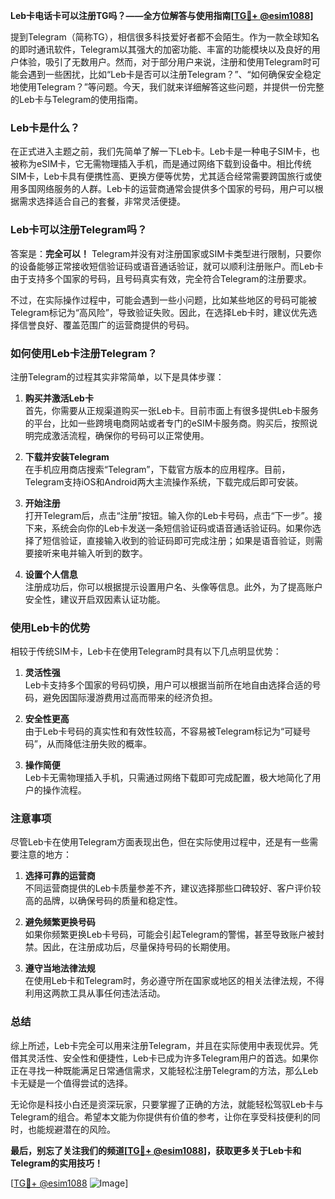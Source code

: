 **Leb卡电话卡可以注册TG吗？——全方位解答与使用指南[[TG💪+ @esim1088](https://t.me/s/esim1088)]**

提到Telegram（简称TG），相信很多科技爱好者都不会陌生。作为一款全球知名的即时通讯软件，Telegram以其强大的加密功能、丰富的功能模块以及良好的用户体验，吸引了无数用户。然而，对于部分用户来说，注册和使用Telegram时可能会遇到一些困扰，比如“Leb卡是否可以注册Telegram？”、“如何确保安全稳定地使用Telegram？”等问题。今天，我们就来详细解答这些问题，并提供一份完整的Leb卡与Telegram的使用指南。

### Leb卡是什么？

在正式进入主题之前，我们先简单了解一下Leb卡。Leb卡是一种电子SIM卡，也被称为eSIM卡，它无需物理插入手机，而是通过网络下载到设备中。相比传统SIM卡，Leb卡具有便携性高、更换方便等优势，尤其适合经常需要跨国旅行或使用多国网络服务的人群。Leb卡的运营商通常会提供多个国家的号码，用户可以根据需求选择适合自己的套餐，非常灵活便捷。

### Leb卡可以注册Telegram吗？

答案是：**完全可以！** Telegram并没有对注册国家或SIM卡类型进行限制，只要你的设备能够正常接收短信验证码或语音通话验证，就可以顺利注册账户。而Leb卡由于支持多个国家的号码，且号码真实有效，完全符合Telegram的注册要求。

不过，在实际操作过程中，可能会遇到一些小问题，比如某些地区的号码可能被Telegram标记为“高风险”，导致验证失败。因此，在选择Leb卡时，建议优先选择信誉良好、覆盖范围广的运营商提供的号码。

### 如何使用Leb卡注册Telegram？

注册Telegram的过程其实非常简单，以下是具体步骤：

1. **购买并激活Leb卡**  
   首先，你需要从正规渠道购买一张Leb卡。目前市面上有很多提供Leb卡服务的平台，比如一些跨境电商网站或者专门的eSIM卡服务商。购买后，按照说明完成激活流程，确保你的号码可以正常使用。

2. **下载并安装Telegram**  
   在手机应用商店搜索“Telegram”，下载官方版本的应用程序。目前，Telegram支持iOS和Android两大主流操作系统，下载完成后即可安装。

3. **开始注册**  
   打开Telegram后，点击“注册”按钮。输入你的Leb卡号码，点击“下一步”。接下来，系统会向你的Leb卡发送一条短信验证码或语音通话验证码。如果你选择了短信验证，直接输入收到的验证码即可完成注册；如果是语音验证，则需要接听来电并输入听到的数字。

4. **设置个人信息**  
   注册成功后，你可以根据提示设置用户名、头像等信息。此外，为了提高账户安全性，建议开启双因素认证功能。

### 使用Leb卡的优势

相较于传统SIM卡，Leb卡在使用Telegram时具有以下几点明显优势：

1. **灵活性强**  
   Leb卡支持多个国家的号码切换，用户可以根据当前所在地自由选择合适的号码，避免因国际漫游费用过高而带来的经济负担。

2. **安全性更高**  
   由于Leb卡号码的真实性和有效性较高，不容易被Telegram标记为“可疑号码”，从而降低注册失败的概率。

3. **操作简便**  
   Leb卡无需物理插入手机，只需通过网络下载即可完成配置，极大地简化了用户的操作流程。

### 注意事项

尽管Leb卡在使用Telegram方面表现出色，但在实际使用过程中，还是有一些需要注意的地方：

1. **选择可靠的运营商**  
   不同运营商提供的Leb卡质量参差不齐，建议选择那些口碑较好、客户评价较高的品牌，以确保号码的质量和稳定性。

2. **避免频繁更换号码**  
   如果你频繁更换Leb卡号码，可能会引起Telegram的警惕，甚至导致账户被封禁。因此，在注册成功后，尽量保持号码的长期使用。

3. **遵守当地法律法规**  
   在使用Leb卡和Telegram时，务必遵守所在国家或地区的相关法律法规，不得利用这两款工具从事任何违法活动。

### 总结

综上所述，Leb卡完全可以用来注册Telegram，并且在实际使用中表现优异。凭借其灵活性、安全性和便捷性，Leb卡已成为许多Telegram用户的首选。如果你正在寻找一种既能满足日常通信需求，又能轻松注册Telegram的方法，那么Leb卡无疑是一个值得尝试的选择。

无论你是科技小白还是资深玩家，只要掌握了正确的方法，就能轻松驾驭Leb卡与Telegram的组合。希望本文能为你提供有价值的参考，让你在享受科技便利的同时，也能规避潜在的风险。

**最后，别忘了关注我们的频道[[TG💪+ @esim1088](https://t.me/s/esim1088)]，获取更多关于Leb卡和Telegram的实用技巧！** 

[[TG💪+ @esim1088](https://t.me/s/esim1088) ![Image](https://i.postimg.cc/4NQfJmqS/Snipaste-2025-05-13-00-14-12.png)]